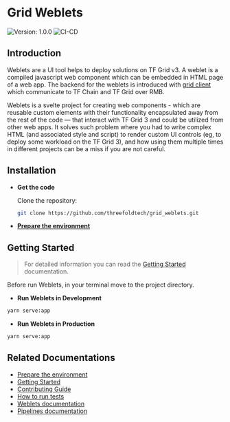 # Grid Weblets

![Version: 1.0.0](https://img.shields.io/github/v/release/threefoldtech/grid_weblets)
![CI-CD](https://github.com/threefoldtech/grid_weblets/actions/workflows/ci-cd.yml/badge.svg)

## Introduction

Weblets are a UI tool helps to deploy solutions on TF Grid v3. A weblet is a compiled javascript web component which can be embedded in HTML page of a web app. The backend for the weblets is introduced with [grid client](../manual3_iac/grid3_javascript/grid3_javascript_home) which communicate to TF Chain and TF Grid over RMB.

Weblets is a svelte project for creating web components - which are reusable custom elements with their functionality encapsulated away from the rest of the code — that interact with TF Grid 3 and could be utilized from other web apps.
It solves such problem where you had to write complex HTML (and associated style and script) to render custom UI controls (eg, to deploy some workload on the TF Grid 3), and how using them multiple times in different projects can be a miss if you are not careful.

## Installation

- **Get the code**

  Clone the repository:

  ```bash
  git clone https://github.com/threefoldtech/grid_weblets.git
  ```

- [**Prepare the environment**](./docs/config.md)

## Getting Started

> For detailed information you can read the [Getting Started](./docs/getting_started.md) documentation.

Before run Weblets, in your terminal move to the project directory.

- **Run Weblets in Development**

```bash
yarn serve:app
```

- **Run Weblets in Production**

```bash
yarn serve:app
```

## Related Documentations

- [Prepare the environment](./docs/config.md)
- [Getting Started](./docs/getting_started.md)
- [Contributing Guide](./docs/contributing.md)
- [How to run tests](./docs/cypress.md)
- [Weblets documentation](https://library.threefold.me/info/manual/#/manual__weblets_profile_manager)
- [Pipelines documentation](./docs/workflows.md)

